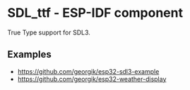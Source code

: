 # SDL\_ttf - ESP-IDF component

True Type support for SDL3.

## Examples

- https://github.com/georgik/esp32-sdl3-example
- https://github.com/georgik/esp32-weather-display

